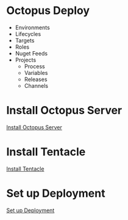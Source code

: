 # Octopus Deploy
- Environments
- Lifecycles
- Targets
- Roles
- Nuget Feeds
- Projects
  + Process
  + Variables
  + Releases
  + Channels

# Install Octopus Server
[Install Octopus Server](InstallOctopusServer.md)
# Install Tentacle
[Install Tentacle](InstallTentacle.md)
# Set up Deployment
[Set up Deployment](Deployment.md)
